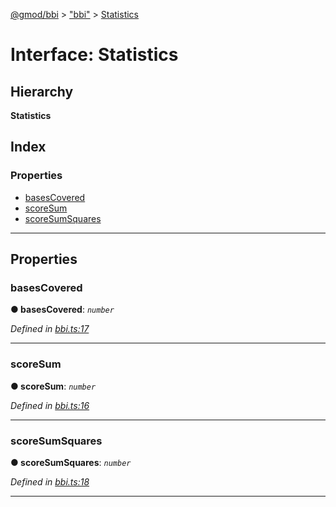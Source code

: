 [@gmod/bbi](../README.md) > ["bbi"](../modules/_bbi_.md) > [Statistics](../interfaces/_bbi_.statistics.md)

# Interface: Statistics

## Hierarchy

**Statistics**

## Index

### Properties

* [basesCovered](_bbi_.statistics.md#basescovered)
* [scoreSum](_bbi_.statistics.md#scoresum)
* [scoreSumSquares](_bbi_.statistics.md#scoresumsquares)

---

## Properties

<a id="basescovered"></a>

###  basesCovered

**● basesCovered**: *`number`*

*Defined in [bbi.ts:17](https://github.com/gmod/bbi-js/blob/e20e58c/src/bbi.ts#L17)*

___
<a id="scoresum"></a>

###  scoreSum

**● scoreSum**: *`number`*

*Defined in [bbi.ts:16](https://github.com/gmod/bbi-js/blob/e20e58c/src/bbi.ts#L16)*

___
<a id="scoresumsquares"></a>

###  scoreSumSquares

**● scoreSumSquares**: *`number`*

*Defined in [bbi.ts:18](https://github.com/gmod/bbi-js/blob/e20e58c/src/bbi.ts#L18)*

___


